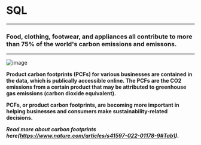 # SQL
___

### Food, clothing, footwear, and appliances all contribute to more than 75% of the world's carbon emissions and emissons.
___

![image](https://user-images.githubusercontent.com/108348003/211213928-ab581c1d-fe7d-453f-8c37-e00ce1f05f28.png)


**Product carbon footprints (PCFs) for various businesses are contained in the data, which is publically accessible online. The PCFs are the CO2 emissions from a certain product that may be attributed to greenhouse gas emissions (carbon dioxide equivalent).**

**PCFs, or product carbon footprints, are becoming more important in helping businesses and consumers make sustainability-related decisions.**

***Read more about carbon footprints here(https://www.nature.com/articles/s41597-022-01178-9#Tab1).***
